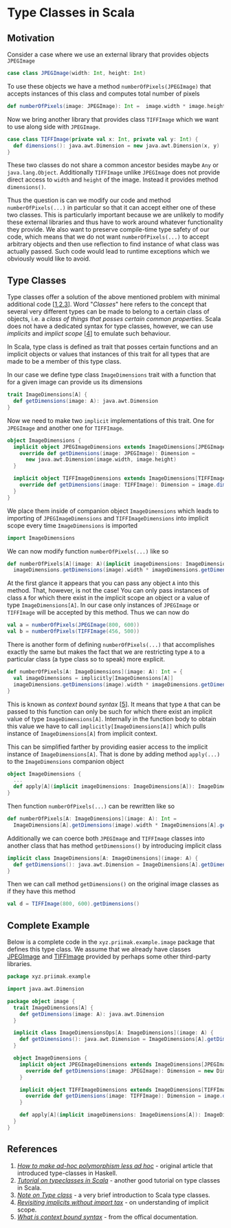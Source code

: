 Type Classes in Scala
=====================

Motivation
----------
Consider a case where we use an external library that provides objects `JPEGImage`
<a id="JPEGImage"></a>
```scala
case class JPEGImage(width: Int, height: Int)
```
To use these objects we have a method `numberOfPixels(JPEGImage)` that accepts
instances of this class and computes total number of pixels
```scala
def numberOfPixels(image: JPEGImage): Int =  image.width * image.height
```
Now we bring another library that provides class `TIFFImage` which we want to 
use along side with `JPEGImage`.
<a id="TIFFImage"></a>
```scala
case class TIFFImage(private val x: Int, private val y: Int) {
  def dimensions(): java.awt.Dimension = new java.awt.Dimension(x, y)
}
```
These two classes do not share a common ancestor besides maybe `Any` or `java.lang.Object`.
Additionally `TIFFImage` unlike `JPEGImage` does not provide direct access to `width`
and `height` of the image. Instead it provides method `dimensions()`.

Thus the question is can we modify our code and method `numberOfPixels(...)` in particular 
so that it can accept either one of these two classes. This is particularly important
because we are unlikely to modify these external libraries and thus have to work around
whatever functionality they provide. We also want to preserve compile-time type safety
of our code, which means that we do not want `numberOfPixels(...)` to accept arbitrary
objects and then use reflection to find instance of what class was actually passed. Such
code would lead to runtime exceptions which we obviously would like to avoid.

Type Classes
-----------------------------
Type classes offer a solution of the above mentioned problem with minimal additional 
code [[1](#ref1),[2](#ref2),[3](#ref3)].
Word "_Classes_" here refers to the concept that several very different types can be made
to belong to a certain class of objects, i.e. a _class of things that posses certain common
properties_. Scala does not have a dedicated syntax for type classes, however, we can use
_implicits_ and _implict scope_ [[4](#ref4)] to emulate such behaviour.

In Scala, type class is defined as trait that posses certain functions and an implicit 
objects or values that instances of this trait for all types that are made to be a member 
of this type class.

In our case we define type class `ImageDimensions` trait with a function that for a given
image can provide us its dimensions
```scala
trait ImageDimensions[A] {
  def getDimensions(image: A): java.awt.Dimension
}
```
Now we need to make two `implicit` implementations of this trait. One for `JPEGImage` and
another one for `TIFFImage`.
```scala
object ImageDimensions {
  implicit object JPEGImageDimensions extends ImageDimensions[JPEGImage] {
    override def getDimensions(image: JPEGImage): Dimension =
      new java.awt.Dimension(image.width, image.height)
  }

  implicit object TIFFImageDimensions extends ImageDimensions[TIFFImage] {
    override def getDimensions(image: TIFFImage): Dimension = image.dimensions()
  }
}
```
We place them inside of companion object `ImageDimensions` which leads to importing
of `JPEGImageDimensions` and `TIFFImageDimensions` into implicit scope every
time `ImageDimensions` is imported
```scala
import ImageDimensions
```
We can now modify function `numberOfPixels(...)` like so
```scala
def numberOfPixels[A](image: A)(implicit imageDimensions: ImageDimensions[A]): Int =
  imageDimensions.getDimensions(image).width * imageDimensions.getDimensions(image).height
```
At the first glance it appears that you can pass any object `A` into this method. That, however, is 
not the case! You can only pass instances of class `A` for which there exist in the implicit scope
an object or a value of type `ImageDimensions[A]`. In our case only instances of 
`JPEGImage` or `TIFFImage` will be accepted by this method. Thus we can now do
```scala
val a = numberOfPixels(JPEGImage(800, 600))
val b = numberOfPixels(TIFFImage(456, 500))
```
There is another form of defining `numberOfPixels(...)` that accomplishes exactly the same but
makes the fact that we are restricting type `A` to a particular class (a type class so to speak) 
more explicit.
```scala
def numberOfPixels[A: ImageDimensions](image: A): Int = {
  val imageDimensions = implicitly[ImageDimensions[A]]
  imageDimensions.getDimensions(image).width * imageDimensions.getDimensions(image).height
}
```
This is known as _context bound syntax_ [[5](#ref5)]. 
It means that type `A` that can be passed to this function can only be such for which there exist an
implicit value of type `ImageDimensions[A]`. Internally in the function body to obtain this value we have to call 
`implicitly[ImageDimensions[A]]` which pulls instance of `ImageDimensions[A]` from implicit context. 

This can be simplified farther by providing easier access to the implicit instance of `ImageDimensions[A]`.
 That is done by adding method `apply(...)` to the `ImageDimensions` companion object
```scala
object ImageDimensions {
  ...
  def apply[A](implicit imageDimensions: ImageDimensions[A]): ImageDimensions[A] = imageDimensions
}
```
Then function `numberOfPixels(...)` can be rewritten like so
```scala
def numberOfPixels[A: ImageDimensions](image: A): Int =
  ImageDimensions[A].getDimensions(image).width * ImageDimensions[A].getDimensions(image).height
```
Additionally we can coerce both `JPEGImage` and `TIFFImage` classes into another class that 
has method `getDimensions()` by introducing implicit class
```scala
implicit class ImageDimensions[A: ImageDimensions](image: A) {
  def getDimensions(): java.awt.Dimension = ImageDimensions[A].getDimensions(image)
}
```
Then we can call method `getDimensions()` on the original image classes as if they have this method
```scala
val d = TIFFImage(800, 600).getDimensions()
```

Complete Example
----------------
Below is a complete code in the `xyz.priimak.example.image` package that defines this type class.
We assume that we already have classes [JPEGImage](#JPEGImage) and [TIFFImage](#TIFFImage) provided 
by perhaps some other third-party libraries.
```scala
package xyz.priimak.example

import java.awt.Dimension

package object image {
  trait ImageDimensions[A] {
    def getDimensions(image: A): java.awt.Dimension
  }

  implicit class ImageDimensionsOps[A: ImageDimensions](image: A) {
    def getDimensions(): java.awt.Dimension = ImageDimensions[A].getDimensions(image)
  }

  object ImageDimensions {
    implicit object JPEGImageDimensions extends ImageDimensions[JPEGImage] {
      override def getDimensions(image: JPEGImage): Dimension = new Dimension(image.width, image.height)
    }

    implicit object TIFFImageDimensions extends ImageDimensions[TIFFImage] {
      override def getDimensions(image: TIFFImage): Dimension = image.dimensions()
    }

    def apply[A](implicit imageDimensions: ImageDimensions[A]): ImageDimensions[A] = imageDimensions
  }
}
```

References
----------
1. <a id="ref1"></a>[_How to make ad-hoc polymorphism less ad hoc_](http://homepages.inf.ed.ac.uk/wadler/papers/class/class.ps) - 
    original article that introduced type-classes in Haskell.
2. <a id="ref2"></a>[_Tutorial on typeclasses in Scala_](https://scalac.io/typeclasses-in-scala/) -  another good tutorial 
on type classes in Scala.
3. <a id="ref3"></a>[_Note on Type class_](https://nrinaudo.github.io/scala-best-practices/definitions/type_class.html) - a very 
    brief introduction to Scala type classes.
4. <a id="ref4"></a>[_Revisiting implicits without import tax_](http://eed3si9n.com/revisiting-implicits-without-import-tax) - on
    understanding of implicit scope.
5. <a id="ref5"></a>[_What is context bound syntax_](https://docs.scala-lang.org/tutorials/FAQ/context-bounds.html#what-is-a-context-bound) -
    from the offical documentation.
